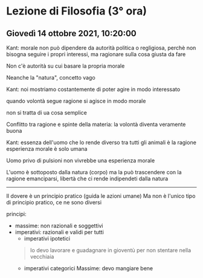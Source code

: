 # Lezione di Filosofia (3° ora) 
## Giovedì 14 ottobre 2021, 10:20:00


Kant: morale non può dipendere da autorità politica o regligiosa, perchè non bisogna seguire i propri interessi, ma ragionare sulla cosa giusta da fare 

Non c'è autorità su cui basare la propria morale

Neanche la "natura", concetto vago 


Kant: noi mostriamo costantemente di poter agire in modo interessato

quando volontà segue ragione si agisce in modo morale

non si tratta di ua cosa semplice


Conflitto tra ragione e spinte della materia: la volontà diventa veramente buona

Kant: essenza dell'uomo che lo rende diverso tra tutti gli animali è la ragione
esperienza morale è solo umana


Uomo privo di pulsioni non vivrebbe una esperienza morale


L'uomo è sottoposto dalla natura (corpo) ma la può trascendere con la ragione
emanciparsi, libertà che ci rende indipendeti dalla natura


---
Il dovere è un principio pratico (guida le azioni umane)
Ma non è l'unico tipo di principio pratico, ce ne sono diversi

principi:
* massime: non razionali e soggettivi
* imperativi: razionali e validi per tutti
	* imperativi ipotetici
	> Io devo lavorare e guadagnare in gioventù per non stentare nella vecchiaia
	* imperativi categorici
Massime: devo mangiare bene
<!--stackedit_data:
eyJwcm9wZXJ0aWVzIjoiZXh0ZW5zaW9uczpcbiAgcHJlc2V0Oi
Bjb21tb25tYXJrXG4iLCJoaXN0b3J5IjpbNDU0ODUxMzUzLC04
ODY1MDgyOTJdfQ==
-->